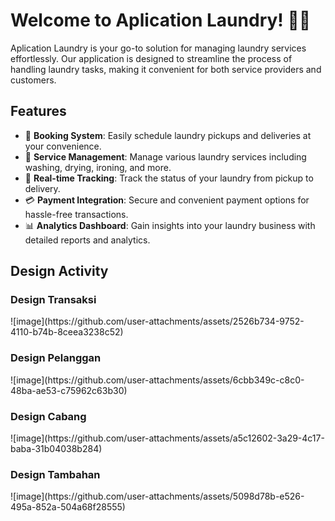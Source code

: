 # Welcome to Aplication Laundry! 👔🧺

Aplication Laundry is your go-to solution for managing laundry services effortlessly. Our application is designed to streamline the process of handling laundry tasks, making it convenient for both service providers and customers.

## Features

- 📅 **Booking System**: Easily schedule laundry pickups and deliveries at your convenience.
- 🧼 **Service Management**: Manage various laundry services including washing, drying, ironing, and more.
- 🚚 **Real-time Tracking**: Track the status of your laundry from pickup to delivery.
- 💳 **Payment Integration**: Secure and convenient payment options for hassle-free transactions.
- 📊 **Analytics Dashboard**: Gain insights into your laundry business with detailed reports and analytics.



## Design Activity
<h3>Design Transaksi</h3>
![image](https://github.com/user-attachments/assets/2526b734-9752-4110-b74b-8ceea3238c52)

<h3>Design Pelanggan</h3>
![image](https://github.com/user-attachments/assets/6cbb349c-c8c0-48ba-ae53-c75962c63b30)

<h3>Design Cabang</h3>
![image](https://github.com/user-attachments/assets/a5c12602-3a29-4c17-baba-31b04038b284)

<h3>Design Tambahan</h3>
![image](https://github.com/user-attachments/assets/5098d78b-e526-495a-852a-504a68f28555)





